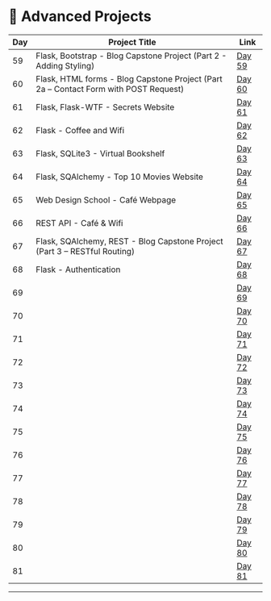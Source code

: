# 📅 Advanced Projects

| Day | Project Title                                                                           | Link                      |
|-----|-----------------------------------------------------------------------------------------|---------------------------|
| 59  | Flask, Bootstrap - Blog Capstone Project (Part 2 - Adding Styling)                      | [Day 59](d59/README.md)   |
| 60  | Flask, HTML forms - Blog Capstone Project (Part 2a – Contact Form with POST Request)    | [Day 60](d60/README.md)   |
| 61  | Flask, Flask-WTF - Secrets Website                                                      | [Day 61](d61/README.md)   |
| 62  | Flask - Coffee and Wifi                                                                 | [Day 62](d62/README.md)   |
| 63  | Flask, SQLite3 - Virtual Bookshelf                                                      | [Day 63](d63/README.md)   |
| 64  | Flask, SQAlchemy - Top 10 Movies Website                                                | [Day 64](d64/README.md)   |
| 65  | Web Design School - Café Webpage                                                        | [Day 65](d65/README.md)   |
| 66  | REST API - Café & Wifi                                                                  | [Day 66](d66/README.md)   |
| 67  | Flask, SQAlchemy, REST - Blog Capstone Project (Part 3 – RESTful Routing)               | [Day 67](d67/README.md)   |
| 68  | Flask - Authentication                                                                  | [Day 68](d68/README.md)   |
| 69  |                                      | [Day 69](d69/README.md)   |
| 70  |                                      | [Day 70](d70/README.md)   |
| 71  |                                      | [Day 71](d71/README.md)   |
| 72  |                                      | [Day 72](d72/README.md)   |
| 73  |                                      | [Day 73](d73/README.md)   |
| 74  |                                      | [Day 74](d74/README.md)   |
| 75  |                                      | [Day 75](d75/README.md)   |
| 76  |                                      | [Day 76](d76/README.md)   |
| 77  |                                      | [Day 77](d77/README.md)   |
| 78  |                                      | [Day 78](d78/README.md)   |
| 79  |                                      | [Day 79](d79/README.md)   |
| 80  |                                      | [Day 80](d80/README.md)   |
| 81  |                                      | [Day 81](d81/README.md)   |





    


---